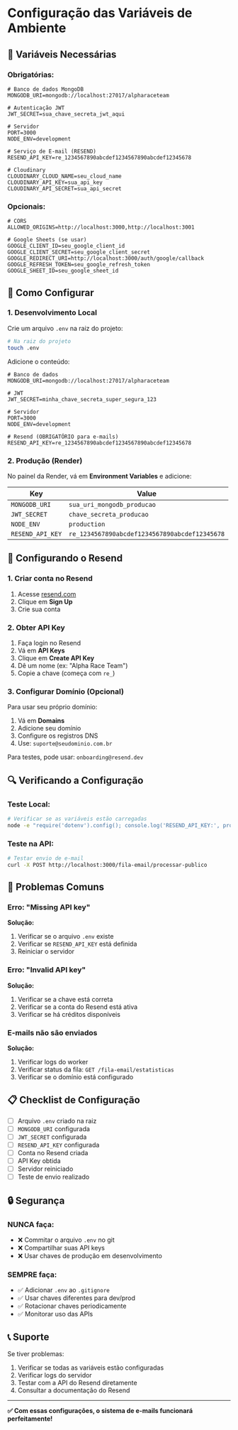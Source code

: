# Configuração das Variáveis de Ambiente

## 🔑 Variáveis Necessárias

### **Obrigatórias:**

```env
# Banco de dados MongoDB
MONGODB_URI=mongodb://localhost:27017/alpharaceteam

# Autenticação JWT
JWT_SECRET=sua_chave_secreta_jwt_aqui

# Servidor
PORT=3000
NODE_ENV=development

# Serviço de E-mail (RESEND)
RESEND_API_KEY=re_1234567890abcdef1234567890abcdef12345678

# Cloudinary
CLOUDINARY_CLOUD_NAME=seu_cloud_name
CLOUDINARY_API_KEY=sua_api_key
CLOUDINARY_API_SECRET=sua_api_secret
```

### **Opcionais:**

```env
# CORS
ALLOWED_ORIGINS=http://localhost:3000,http://localhost:3001

# Google Sheets (se usar)
GOOGLE_CLIENT_ID=seu_google_client_id
GOOGLE_CLIENT_SECRET=seu_google_client_secret
GOOGLE_REDIRECT_URI=http://localhost:3000/auth/google/callback
GOOGLE_REFRESH_TOKEN=seu_google_refresh_token
GOOGLE_SHEET_ID=seu_google_sheet_id
```

## 🚀 Como Configurar

### **1. Desenvolvimento Local**

Crie um arquivo `.env` na raiz do projeto:

```bash
# Na raiz do projeto
touch .env
```

Adicione o conteúdo:

```env
# Banco de dados
MONGODB_URI=mongodb://localhost:27017/alpharaceteam

# JWT
JWT_SECRET=minha_chave_secreta_super_segura_123

# Servidor
PORT=3000
NODE_ENV=development

# Resend (OBRIGATÓRIO para e-mails)
RESEND_API_KEY=re_1234567890abcdef1234567890abcdef12345678
```

### **2. Produção (Render)**

No painel da Render, vá em **Environment Variables** e adicione:

| Key | Value |
|-----|-------|
| `MONGODB_URI` | `sua_uri_mongodb_producao` |
| `JWT_SECRET` | `chave_secreta_producao` |
| `NODE_ENV` | `production` |
| `RESEND_API_KEY` | `re_1234567890abcdef1234567890abcdef12345678` |

## 📧 Configurando o Resend

### **1. Criar conta no Resend**

1. Acesse [resend.com](https://resend.com)
2. Clique em **Sign Up**
3. Crie sua conta

### **2. Obter API Key**

1. Faça login no Resend
2. Vá em **API Keys**
3. Clique em **Create API Key**
4. Dê um nome (ex: "Alpha Race Team")
5. Copie a chave (começa com `re_`)

### **3. Configurar Domínio (Opcional)**

Para usar seu próprio domínio:

1. Vá em **Domains**
2. Adicione seu domínio
3. Configure os registros DNS
4. Use: `suporte@seudominio.com.br`

Para testes, pode usar: `onboarding@resend.dev`

## 🔍 Verificando a Configuração

### **Teste Local:**

```bash
# Verificar se as variáveis estão carregadas
node -e "require('dotenv').config(); console.log('RESEND_API_KEY:', process.env.RESEND_API_KEY ? '✅ Configurada' : '❌ Não configurada')"
```

### **Teste na API:**

```bash
# Testar envio de e-mail
curl -X POST http://localhost:3000/fila-email/processar-publico
```

## 🚨 Problemas Comuns

### **Erro: "Missing API key"**

**Solução:**
1. Verificar se o arquivo `.env` existe
2. Verificar se `RESEND_API_KEY` está definida
3. Reiniciar o servidor

### **Erro: "Invalid API key"**

**Solução:**
1. Verificar se a chave está correta
2. Verificar se a conta do Resend está ativa
3. Verificar se há créditos disponíveis

### **E-mails não são enviados**

**Solução:**
1. Verificar logs do worker
2. Verificar status da fila: `GET /fila-email/estatisticas`
3. Verificar se o domínio está configurado

## 📋 Checklist de Configuração

- [ ] Arquivo `.env` criado na raiz
- [ ] `MONGODB_URI` configurada
- [ ] `JWT_SECRET` configurada
- [ ] `RESEND_API_KEY` configurada
- [ ] Conta no Resend criada
- [ ] API Key obtida
- [ ] Servidor reiniciado
- [ ] Teste de envio realizado

## 🔒 Segurança

### **NUNCA faça:**

- ❌ Commitar o arquivo `.env` no git
- ❌ Compartilhar suas API keys
- ❌ Usar chaves de produção em desenvolvimento

### **SEMPRE faça:**

- ✅ Adicionar `.env` ao `.gitignore`
- ✅ Usar chaves diferentes para dev/prod
- ✅ Rotacionar chaves periodicamente
- ✅ Monitorar uso das APIs

## 📞 Suporte

Se tiver problemas:

1. Verificar se todas as variáveis estão configuradas
2. Verificar logs do servidor
3. Testar com a API do Resend diretamente
4. Consultar a documentação do Resend

---

**✅ Com essas configurações, o sistema de e-mails funcionará perfeitamente!** 